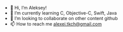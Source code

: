 - 👋 Hi, I’m Aleksey!
- 🌱 I’m currently learning C, Objective-C, Swift, Java
- 💞️ I’m looking to collaborate on other content github
- 📫 How to reach me alexei.tkch@gmail.com

<!---
alexeitkch/alexeitkch is a ✨ special ✨ repository because its `README.md` (this file) appears on your GitHub profile.
You can click the Preview link to take a look at your changes.
--->

